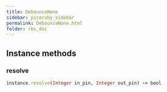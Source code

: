 ```yaml
---
title: DebounceNone
sidebar: picoruby_sidebar
permalink: DebounceNone.html
folder: rbs_doc
---
```

## Instance methods
### resolve

```ruby
instance.resolve(Integer in_pin, Integer out_pin) -> bool
```
